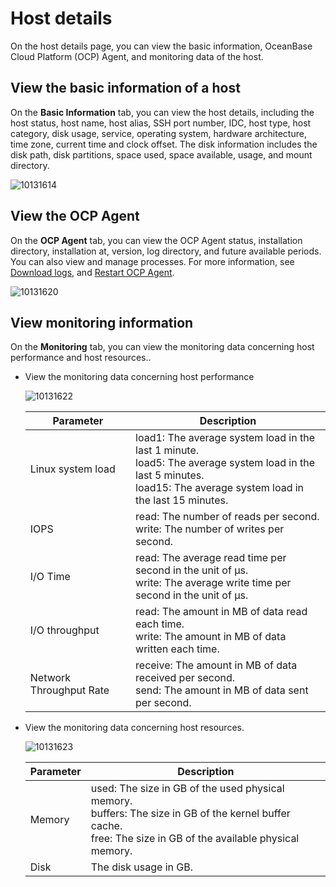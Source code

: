 # Host details

On the host details page, you can view the basic information, OceanBase Cloud Platform (OCP) Agent, and monitoring data of the host.

## View the basic information of a host

On the **Basic Information** tab, you can view the host details, including the host status, host name, host alias, SSH port number, IDC, host type, host category, disk usage, service, operating system, hardware architecture, time zone, current time and clock offset. The disk information includes the disk path, disk partitions, space used, space available, usage, and mount directory.

![10131614](https://obbusiness-private.oss-cn-shanghai.aliyuncs.com/doc/img/ocp/%E4%B8%BB%E6%9C%BA%E8%AF%A6%E6%83%852.png)

## View the OCP Agent

On the **OCP Agent** tab, you can view the OCP Agent status, installation directory, installation at, version, log directory, and future available periods. You can also view and manage processes. For more information, see [Download logs](../../400.cluster-features/200.basic-operations/1000.download-log.md), and [Restart OCP Agent](../../600.host-features/400.restart-the-ocp-agent.md).

![10131620](https://obbusiness-private.oss-cn-shanghai.aliyuncs.com/doc/img/ocp/agent2.png)

## View monitoring information

On the **Monitoring** tab, you can view the monitoring data concerning host performance and host resources..

* View the monitoring data concerning host performance

  ![10131622](https://help-static-aliyun-doc.aliyuncs.com/assets/img/en-US/3814306461/p338366.png)
  
  |        Parameter        |                                                                                            Description                                                                                             |
  |-------------------------|----------------------------------------------------------------------------------------------------------------------------------------------------------------------------------------------------|
  | Linux system load       | load1: The average system load in the last 1 minute. </br>load5: The average system load in the last 5 minutes.</br> load15: The average system load in the last 15 minutes. |
  | IOPS                    | read: The number of reads per second. </br> write: The number of writes per second.                                                                                                     |
  | I/O Time                | read: The average read time per second in the unit of µs. </br> write: The average write time per second in the unit of µs.                                                             |
  | I/O throughput          | read: The amount in MB of data read each time. </br> write: The amount in MB of data written each time.                                                                                 |
  | Network Throughput Rate | receive: The amount in MB of data received per second.  </br>send: The amount in MB of data sent per second.                                                                            |

* View the monitoring data concerning host resources.

  ![10131623](https://help-static-aliyun-doc.aliyuncs.com/assets/img/en-US/4814306461/p338367.png)
  
  | Parameter |                                                                                          Description                                                                                           |
  |-----------|------------------------------------------------------------------------------------------------------------------------------------------------------------------------------------------------|
  | Memory    | used: The size in GB of the used physical memory.  </br>buffers: The size in GB of the kernel buffer cache.  </br>free: The size in GB of the available physical memory. |
  | Disk      | The disk usage in GB.                                                                                                                                                                          |
